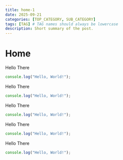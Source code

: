 ```yaml
---
title: home-1
date: 2025-09-21
categories: [TOP_CATEGORY, SUB_CATEGORY]
tags: [TAG] # TAG names should always be lowercase
description: Short summary of the post.
---
```


# Home

Hello There

```javascript
console.log("Hello, World!");
```

Hello There

```javascript
console.log("Hello, World!");
```

Hello There

```javascript
console.log("Hello, World!");
```

Hello There

```javascript
console.log("Hello, World!");
```

Hello There

```javascript
console.log("Hello, World!");
```
